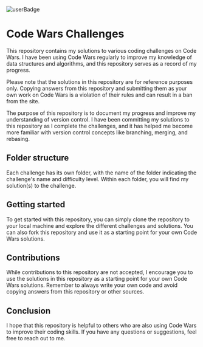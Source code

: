 ![userBadge](https://www.codewars.com/users/BrettBuhler/badges/large)

# Code Wars Challenges

This repository contains my solutions to various coding challenges on Code Wars. I have been using Code Wars regularly to improve my knowledge of data structures and algorithms, and this repository serves as a record of my progress.

Please note that the solutions in this repository are for reference purposes only. Copying answers from this repository and submitting them as your own work on Code Wars is a violation of their rules and can result in a ban from the site.

The purpose of this repository is to document my progress and improve my understanding of version control. I have been committing my solutions to this repository as I complete the challenges, and it has helped me become more familiar with version control concepts like branching, merging, and rebasing.

## Folder structure

Each challenge has its own folder, with the name of the folder indicating the challenge's name and difficulty level. Within each folder, you will find my solution(s) to the challenge.

## Getting started

To get started with this repository, you can simply clone the repository to your local machine and explore the different challenges and solutions. You can also fork this repository and use it as a starting point for your own Code Wars solutions.

## Contributions

While contributions to this repository are not accepted, I encourage you to use the solutions in this repository as a starting point for your own Code Wars solutions. Remember to always write your own code and avoid copying answers from this repository or other sources.

## Conclusion

I hope that this repository is helpful to others who are also using Code Wars to improve their coding skills. If you have any questions or suggestions, feel free to reach out to me.
